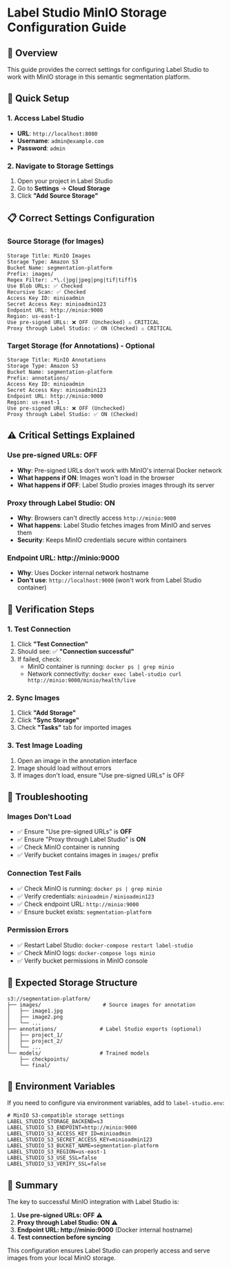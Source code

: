 # Label Studio MinIO Storage Configuration Guide

## 🎯 Overview

This guide provides the correct settings for configuring Label Studio to work with MinIO storage in this semantic segmentation platform.

## 🚀 Quick Setup

### 1. Access Label Studio
- **URL**: `http://localhost:8080`
- **Username**: `admin@example.com`
- **Password**: `admin`

### 2. Navigate to Storage Settings
1. Open your project in Label Studio
2. Go to **Settings** → **Cloud Storage**
3. Click **"Add Source Storage"**

## 📋 Correct Settings Configuration

### Source Storage (for Images)

```
Storage Title: MinIO Images
Storage Type: Amazon S3
Bucket Name: segmentation-platform
Prefix: images/
Regex Filter: .*\.(jpg|jpeg|png|tif|tiff)$
Use Blob URLs: ✅ Checked
Recursive Scan: ✅ Checked
Access Key ID: minioadmin
Secret Access Key: minioadmin123
Endpoint URL: http://minio:9000
Region: us-east-1
Use pre-signed URLs: ❌ OFF (Unchecked) ⚠️ CRITICAL
Proxy through Label Studio: ✅ ON (Checked) ⚠️ CRITICAL
```

### Target Storage (for Annotations) - Optional

```
Storage Title: MinIO Annotations
Storage Type: Amazon S3
Bucket Name: segmentation-platform
Prefix: annotations/
Access Key ID: minioadmin
Secret Access Key: minioadmin123
Endpoint URL: http://minio:9000
Region: us-east-1
Use pre-signed URLs: ❌ OFF (Unchecked)
Proxy through Label Studio: ✅ ON (Checked)
```

## ⚠️ Critical Settings Explained

### **Use pre-signed URLs: OFF**
- **Why**: Pre-signed URLs don't work with MinIO's internal Docker network
- **What happens if ON**: Images won't load in the browser
- **What happens if OFF**: Label Studio proxies images through its server

### **Proxy through Label Studio: ON**
- **Why**: Browsers can't directly access `http://minio:9000`
- **What happens**: Label Studio fetches images from MinIO and serves them
- **Security**: Keeps MinIO credentials secure within containers

### **Endpoint URL: http://minio:9000**
- **Why**: Uses Docker internal network hostname
- **Don't use**: `http://localhost:9000` (won't work from Label Studio container)

## 🔧 Verification Steps

### 1. Test Connection
1. Click **"Test Connection"**
2. Should see: ✅ **"Connection successful"**
3. If failed, check:
   - MinIO container is running: `docker ps | grep minio`
   - Network connectivity: `docker exec label-studio curl http://minio:9000/minio/health/live`

### 2. Sync Images
1. Click **"Add Storage"**
2. Click **"Sync Storage"**
3. Check **"Tasks"** tab for imported images

### 3. Test Image Loading
1. Open an image in the annotation interface
2. Image should load without errors
3. If images don't load, ensure "Use pre-signed URLs" is OFF

## 🐛 Troubleshooting

### Images Don't Load
- ✅ Ensure "Use pre-signed URLs" is **OFF**
- ✅ Ensure "Proxy through Label Studio" is **ON**
- ✅ Check MinIO container is running
- ✅ Verify bucket contains images in `images/` prefix

### Connection Test Fails
- ✅ Check MinIO is running: `docker ps | grep minio`
- ✅ Verify credentials: `minioadmin` / `minioadmin123`
- ✅ Check endpoint URL: `http://minio:9000`
- ✅ Ensure bucket exists: `segmentation-platform`

### Permission Errors
- ✅ Restart Label Studio: `docker-compose restart label-studio`
- ✅ Check MinIO logs: `docker-compose logs minio`
- ✅ Verify bucket permissions in MinIO console

## 📁 Expected Storage Structure

```
s3://segmentation-platform/
├── images/                    # Source images for annotation
│   ├── image1.jpg
│   ├── image2.png
│   └── ...
├── annotations/              # Label Studio exports (optional)
│   ├── project_1/
│   ├── project_2/
│   └── ...
└── models/                   # Trained models
    ├── checkpoints/
    └── final/
```

## 🔄 Environment Variables

If you need to configure via environment variables, add to `label-studio.env`:

```env
# MinIO S3-compatible storage settings
LABEL_STUDIO_STORAGE_BACKEND=s3
LABEL_STUDIO_S3_ENDPOINT=http://minio:9000
LABEL_STUDIO_S3_ACCESS_KEY_ID=minioadmin
LABEL_STUDIO_S3_SECRET_ACCESS_KEY=minioadmin123
LABEL_STUDIO_S3_BUCKET_NAME=segmentation-platform
LABEL_STUDIO_S3_REGION=us-east-1
LABEL_STUDIO_S3_USE_SSL=false
LABEL_STUDIO_S3_VERIFY_SSL=false
```

## 🎯 Summary

The key to successful MinIO integration with Label Studio is:
1. **Use pre-signed URLs: OFF** ⚠️
2. **Proxy through Label Studio: ON** ⚠️
3. **Endpoint URL: http://minio:9000** (Docker internal hostname)
4. **Test connection before syncing**

This configuration ensures Label Studio can properly access and serve images from your local MinIO storage.

